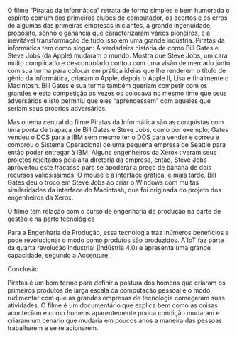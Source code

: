 O filme “Piratas da Informática” retrata de forma simples e bem humorada o espírito comum dos primeiros clubes de computador, os acertos e os erros de algumas das primeiras empresas iniciantes, a grande ingenuidade, propósito, sonho e ganância que caracterizaram vários pioneiros, e a inevitável transformação de tudo isso em uma grande indústria. Piratas da informática tem como slogan: A verdadeira história de como Bill Gates e Steve Jobs (da Apple) mudaram o mundo. Mostra que Steve Jobs, um cara muito complicado e descontrolado contou com uma visão de mercado  junto com sua turma para colocar em prática ideias que lhe renderem o título de gênio da informática, criaram o Apple, depois o Apple II, Lisa e finalmente o Macintosh. Bill Gates e sua turma também queriam competir com os grandes e esta competição as vezes os colocava no mesmo time que seus adversários e isto permitiu que eles “aprendessem” com aqueles que seriam seus próprios adversários. 

Mas o tema central do filme Piratas da Informática são as conquistas com uma ponta de trapaça de Bill Gates e Steve Jobs, como por exemplo; Gates vendeu o DOS para a IBM sem mesmo ter o DOS para vender e correu e comprou o Sistema Operacional de uma pequena empresa de Seattle para então poder entregar à IBM. Alguns engenheiros da Xerox tiveram seus projetos rejeitados pela alta diretoria da empresa, então, Steve Jobs aproveitou este fracasso para se apoderar a preço de banana de dois recursos valiosíssimos: O mouse e a interface gráfica, e mais tarde, Bill Gates deu o troco em Steve Jobs ao criar o Windows com muitas similaridades da interface do Macintosh, que foi originada do projeto dos engenheiros da Xerox. 

O filme tem relação com o curso de engenharia de produção na parte de gestão e na parte tecnológica 

 

Para a Engenharia de Produção, essa tecnologia traz inúmeros benefícios e pode revolucionar o modo como produtos são produzidos. A IoT faz parte da quarta revolução industrial (Indústria 4.0) e apresenta uma grande capacidade, segundo a Accenture: 

 

 

 

 

 

 

 

 

Conclusão 

Piratas é um bom termo para definir a postura dos homens que criaram os primeiros produtos de larga escala da computação pessoal e o modo rudimentar com que as grandes empresas de tecnologia começaram suas atividades. O filme é um documentário que explica bem como as coisas aconteciam e como homens aparentemente pouca condição mudaram e criaram um cenário que mudaria em poucos anos a maneira das pessoas trabalharem e se relacionarem.  
